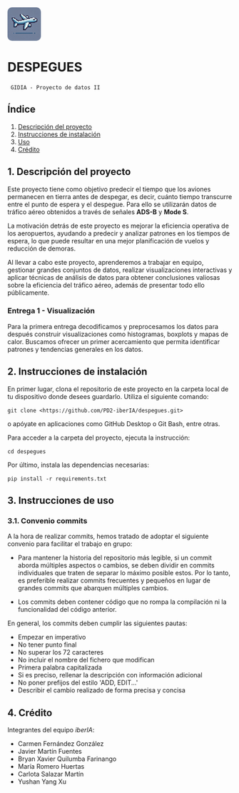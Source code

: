 <img src="img/logo.jpg" alt="Logo de avión" width="75" style="border-radius: 10px;"/>

# DESPEGUES

<code> GIDIA - Proyecto de datos II </code>

## Índice

1. [Descripción del proyecto](#descripcion)
2. [Instrucciones de instalación](#instalación)
3. [Uso](#uso)
4. [Crédito](#credito)

## 1. Descripción del proyecto
<a name="descripcion"></a>

Este proyecto tiene como objetivo predecir el tiempo que los aviones permanecen en tierra antes de despegar, es decir, cuánto tiempo transcurre entre el punto de espera y el despegue. Para ello se utilizarán datos de tráfico aéreo obtenidos a través de señales **ADS-B** y **Mode S**.

La motivación detrás de este proyecto es mejorar la eficiencia operativa de los aeropuertos, ayudando a predecir y analizar patrones en los tiempos de espera, lo que puede resultar en una mejor planificación de vuelos y reducción de demoras.

Al llevar a cabo este proyecto, aprenderemos a trabajar en equipo, gestionar grandes conjuntos de datos, realizar visualizaciones interactivas y aplicar técnicas de análisis de datos para obtener conclusiones valiosas sobre la eficiencia del tráfico aéreo, además de presentar todo ello públicamente.

### Entrega 1 - Visualización

Para la primera entrega decodificamos y preprocesamos los datos para después construir visualizaciones como histogramas, boxplots y mapas de calor. Buscamos ofrecer un primer acercamiento que permita identificar patrones y tendencias generales en los datos.

## 2. Instrucciones de instalación
<a name="instalacion"></a>

En primer lugar, clona el repositorio de este proyecto en la carpeta local de tu dispositivo donde desees guardarlo. Utiliza el siguiente comando:

```
git clone <https://github.com/PD2-iberIA/despegues.git>
```

o apóyate en aplicaciones como GitHub Desktop o Git Bash, entre otras.

Para acceder a la carpeta del proyecto, ejecuta la instrucción:

```
cd despegues
```

Por último, instala las dependencias necesarias:

```
pip install -r requirements.txt
```

## 3. Instrucciones de uso
<a name="uso"></a>

### 3.1. Convenio commits

A la hora de realizar commits, hemos tratado de adoptar el siguiente convenio para facilitar el trabajo en grupo:

- Para mantener la historia del repositorio más legible, si un commit aborda múltiples aspectos o cambios, se deben dividir en commits individuales que traten de separar lo máximo posible estos. Por lo tanto, es preferible realizar commits frecuentes y pequeños en lugar de grandes commits que abarquen múltiples cambios.

- Los commits deben contener código que no rompa la compilación ni la funcionalidad del código anterior.

En general, los commits deben cumplir las siguientes pautas:

- Empezar en imperativo
- No tener punto final
- No superar los 72 caracteres
- No incluir el nombre del fichero que modifican
- Primera palabra capitalizada
- Si es preciso, rellenar la descripción con información adicional
- No poner prefijos del estilo 'ADD, EDIT...'
- Describir el cambio realizado de forma precisa y concisa

## 4. Crédito
<a name="credito"></a>

Integrantes del equipo *iberIA*:

- Carmen Fernández González
- Javier Martín Fuentes
- Bryan Xavier Quilumba Farinango
- María Romero Huertas
- Carlota Salazar Martín
- Yushan Yang Xu
